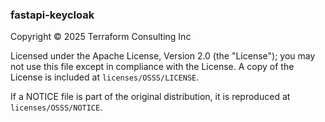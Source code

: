 ### fastapi-keycloak
Copyright © 2025 Terraform Consulting Inc

Licensed under the Apache License, Version 2.0 (the "License");
you may not use this file except in compliance with the License.
A copy of the License is included at `licenses/OSSS/LICENSE`.

If a NOTICE file is part of the original distribution, it is reproduced at
`licenses/OSSS/NOTICE`.